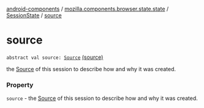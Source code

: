 [android-components](../../index.md) / [mozilla.components.browser.state.state](../index.md) / [SessionState](index.md) / [source](./source.md)

# source

`abstract val source: `[`Source`](-source/index.md) [(source)](https://github.com/mozilla-mobile/android-components/blob/master/components/browser/state/src/main/java/mozilla/components/browser/state/state/SessionState.kt#L28)

the [Source](-source/index.md) of this session to describe how and why it was created.

### Property

`source` - the [Source](-source/index.md) of this session to describe how and why it was created.